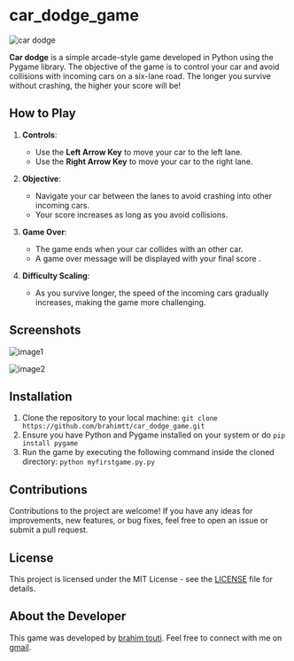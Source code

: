 # car_dodge_game
![car dodge](https://github.com/brahimtt/car_dodge_game/assets/18717288/9191e8b2-205a-41b6-9a98-c0182b8213eb)




**Car dodge** is a simple arcade-style game developed in Python using the Pygame library. The objective of the game is to control your car and avoid collisions with incoming  cars on a six-lane road. The longer you survive without crashing, the higher your score will be!

## How to Play

1. **Controls**:
   - Use the **Left Arrow Key** to move your car to the left lane.
   - Use the **Right Arrow Key** to move your car to the right lane.

2. **Objective**:
   - Navigate your car between the lanes to avoid crashing into other incoming cars.
   - Your score increases as long as you avoid collisions.

3. **Game Over**:
   - The game ends when your car collides with an other car.
   - A game over message will be displayed with your final score .

4. **Difficulty Scaling**:
   - As you survive longer, the speed of the  incoming cars gradually increases, making the game more challenging.

## Screenshots
![image1](https://github.com/brahimtt/car_dodge_game/assets/18717288/795e59ff-9c43-4c74-b1e9-73391c21a380)

![image2](https://github.com/brahimtt/car_dodge_game/assets/18717288/be1b47e2-374a-43dd-bb1e-e21d3e45d60f)


## Installation

1. Clone the repository to your local machine:
`git clone https://github.com/brahimtt/car_dodge_game.git`
2. Ensure you have Python and Pygame installed on your system or do `pip install pygame`
3. Run the game by executing the following command inside the cloned directory: `python myfirstgame.py.py`


## Contributions

Contributions to the project are welcome! If you have any ideas for improvements, new features, or bug fixes, feel free to open an issue or submit a pull request.

## License

This project is licensed under the MIT License - see the [LICENSE](LICENSE) file for details.



## About the Developer

This game was developed by [brahim touti](https://github.com/brahimtt). Feel free to connect with me on [gmail](https://www.gmail.com).
